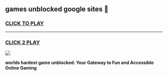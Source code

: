 
## games unblocked google sites 👋
<h3>
<a href="https://premium.freeplayer.one?title=games_unblocked_google_sites&ref=13F">CLICK TO PLAY</a></h3>
<hr>

<h3>
<a href="https://premium.freeplayer.one?title=games_unblocked_google_sites&ref=13F">CLICK 2 PLAY</a>
  
</h3>

<a href="https://premium.freeplayer.one?title=games_unblocked_google_sites&ref=12F/"><img src="https://clearcache.store/games.png"></a>


**worlds hardest game unblocked: Your Gateway to Fun and Accessible Online Gaming**
